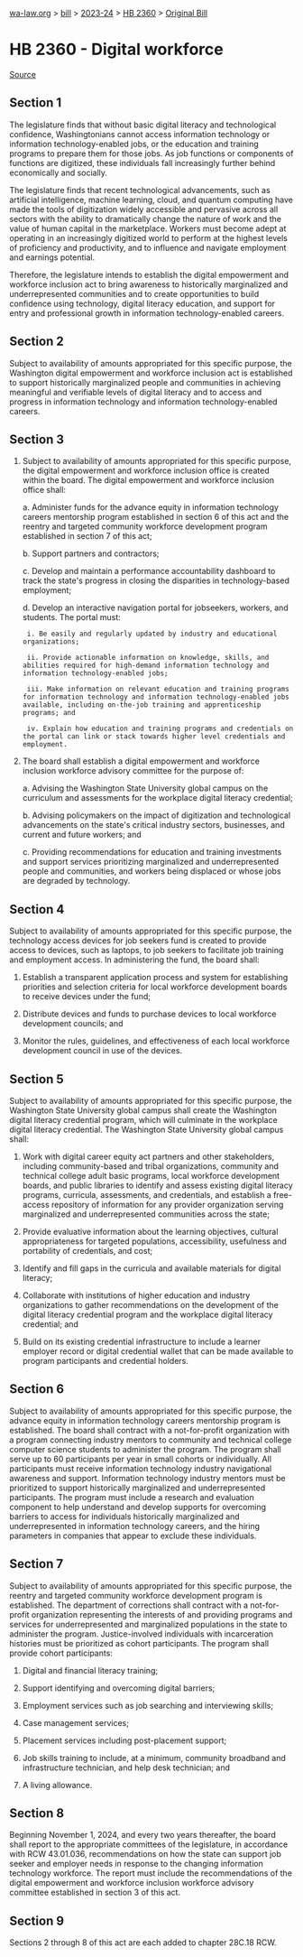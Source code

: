[wa-law.org](/) > [bill](/bill/) > [2023-24](/bill/2023-24/) > [HB 2360](/bill/2023-24/hb/2360/) > [Original Bill](/bill/2023-24/hb/2360/1/)

# HB 2360 - Digital workforce

[Source](http://lawfilesext.leg.wa.gov/biennium/2023-24/Pdf/Bills/House%20Bills/2360.pdf)

## Section 1
The legislature finds that without basic digital literacy and technological confidence, Washingtonians cannot access information technology or information technology-enabled jobs, or the education and training programs to prepare them for those jobs. As job functions or components of functions are digitized, these individuals fall increasingly further behind economically and socially.

The legislature finds that recent technological advancements, such as artificial intelligence, machine learning, cloud, and quantum computing have made the tools of digitization widely accessible and pervasive across all sectors with the ability to dramatically change the nature of work and the value of human capital in the marketplace. Workers must become adept at operating in an increasingly digitized world to perform at the highest levels of proficiency and productivity, and to influence and navigate employment and earnings potential.

Therefore, the legislature intends to establish the digital empowerment and workforce inclusion act to bring awareness to historically marginalized and underrepresented communities and to create opportunities to build confidence using technology, digital literacy education, and support for entry and professional growth in information technology-enabled careers.

## Section 2
Subject to availability of amounts appropriated for this specific purpose, the Washington digital empowerment and workforce inclusion act is established to support historically marginalized people and communities in achieving meaningful and verifiable levels of digital literacy and to access and progress in information technology and information technology-enabled careers.

## Section 3
1. Subject to availability of amounts appropriated for this specific purpose, the digital empowerment and workforce inclusion office is created within the board. The digital empowerment and workforce inclusion office shall:

    a. Administer funds for the advance equity in information technology careers mentorship program established in section 6 of this act and the reentry and targeted community workforce development program established in section 7 of this act;

    b. Support partners and contractors;

    c. Develop and maintain a performance accountability dashboard to track the state's progress in closing the disparities in technology-based employment;

    d. Develop an interactive navigation portal for jobseekers, workers, and students. The portal must:

        i. Be easily and regularly updated by industry and educational organizations;

        ii. Provide actionable information on knowledge, skills, and abilities required for high-demand information technology and information technology-enabled jobs;

        iii. Make information on relevant education and training programs for information technology and information technology-enabled jobs available, including on-the-job training and apprenticeship programs; and

        iv. Explain how education and training programs and credentials on the portal can link or stack towards higher level credentials and employment.

2. The board shall establish a digital empowerment and workforce inclusion workforce advisory committee for the purpose of:

    a. Advising the Washington State University global campus on the curriculum and assessments for the workplace digital literacy credential;

    b. Advising policymakers on the impact of digitization and technological advancements on the state's critical industry sectors, businesses, and current and future workers; and

    c. Providing recommendations for education and training investments and support services prioritizing marginalized and underrepresented people and communities, and workers being displaced or whose jobs are degraded by technology.

## Section 4
Subject to availability of amounts appropriated for this specific purpose, the technology access devices for job seekers fund is created to provide access to devices, such as laptops, to job seekers to facilitate job training and employment access. In administering the fund, the board shall:

1. Establish a transparent application process and system for establishing priorities and selection criteria for local workforce development boards to receive devices under the fund;

2. Distribute devices and funds to purchase devices to local workforce development councils; and

3. Monitor the rules, guidelines, and effectiveness of each local workforce development council in use of the devices.

## Section 5
Subject to availability of amounts appropriated for this specific purpose, the Washington State University global campus shall create the Washington digital literacy credential program, which will culminate in the workplace digital literacy credential. The Washington State University global campus shall:

1. Work with digital career equity act partners and other stakeholders, including community-based and tribal organizations, community and technical college adult basic programs, local workforce development boards, and public libraries to identify and assess existing digital literacy programs, curricula, assessments, and credentials, and establish a free-access repository of information for any provider organization serving marginalized and underrepresented communities across the state;

2. Provide evaluative information about the learning objectives, cultural appropriateness for targeted populations, accessibility, usefulness and portability of credentials, and cost;

3. Identify and fill gaps in the curricula and available materials for digital literacy;

4. Collaborate with institutions of higher education and industry organizations to gather recommendations on the development of the digital literacy credential program and the workplace digital literacy credential; and

5. Build on its existing credential infrastructure to include a learner employer record or digital credential wallet that can be made available to program participants and credential holders.

## Section 6
Subject to availability of amounts appropriated for this specific purpose, the advance equity in information technology careers mentorship program is established. The board shall contract with a not-for-profit organization with a program connecting industry mentors to community and technical college computer science students to administer the program. The program shall serve up to 60 participants per year in small cohorts or individually. All participants must receive information technology industry navigational awareness and support. Information technology industry mentors must be prioritized to support historically marginalized and underrepresented participants. The program must include a research and evaluation component to help understand and develop supports for overcoming barriers to access for individuals historically marginalized and underrepresented in information technology careers, and the hiring parameters in companies that appear to exclude these individuals.

## Section 7
Subject to availability of amounts appropriated for this specific purpose, the reentry and targeted community workforce development program is established. The department of corrections shall contract with a not-for-profit organization representing the interests of and providing programs and services for underrepresented and marginalized populations in the state to administer the program. Justice-involved individuals with incarceration histories must be prioritized as cohort participants. The program shall provide cohort participants:

1. Digital and financial literacy training;

2. Support identifying and overcoming digital barriers;

3. Employment services such as job searching and interviewing skills;

4. Case management services;

5. Placement services including post-placement support;

6. Job skills training to include, at a minimum, community broadband and infrastructure technician, and help desk technician; and

7. A living allowance.

## Section 8
Beginning November 1, 2024, and every two years thereafter, the board shall report to the appropriate committees of the legislature, in accordance with RCW 43.01.036, recommendations on how the state can support job seeker and employer needs in response to the changing information technology workforce. The report must include the recommendations of the digital empowerment and workforce inclusion workforce advisory committee established in section 3 of this act.

## Section 9
Sections 2 through 8 of this act are each added to chapter 28C.18 RCW.
